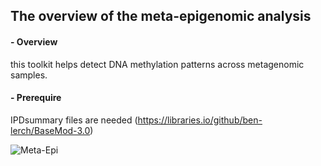 ## __The overview of the meta-epigenomic analysis__

#### - Overview

this toolkit helps detect DNA methylation patterns across metagenomic samples.

#### - Prerequire

IPDsummary files are needed (https://libraries.io/github/ben-lerch/BaseMod-3.0)

![Meta-Epi](https://user-images.githubusercontent.com/39515472/143149711-66a11b4e-cdfa-45fe-b541-3cf3f8788fbc.png)
